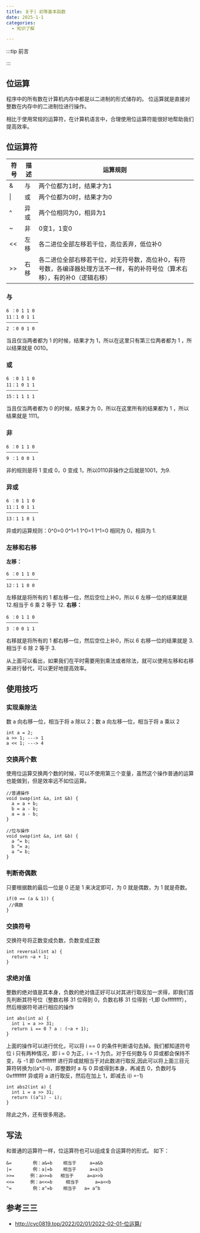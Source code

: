 ```yaml
---
title: 关于| 初等基本函数
date: 2025-1-1
categories: 
  - 知识了解

---
```


:::tip 前言



:::

## 位运算

程序中的所有数在计算机内存中都是以二进制的形式储存的。
位运算就是直接对整数在内存中的二进制位进行操作。

相比于使用常规的运算符，在计算机语言中，合理使用位运算符能很好地帮助我们提高效率。

## 位运算符

| 符号 | 描述 | 运算规则                                                     |
| ---- | ---- | ------------------------------------------------------------ |
| &    | 与   | 两个位都为1时，结果才为1                                     |
| \|   | 或   | 两个位都为0时，结果才为0                                     |
| ^    | 异或 | 两个位相同为0，相异为1                                       |
| ~    | 非   | 0变1，1变0                                                   |
| <<   | 左移 | 各二进位全部左移若干位，高位丢弃，低位补0                    |
| >>   | 右移 | 各二进位全部右移若干位，对无符号数，高位补0，有符号数，各编译器处理方法不一样，有的补符号位（算术右移），有的补0（逻辑右移） |

### 与

```
6 ：0 1 1 0
11：1 0 1 1
————————————
2 ：0 0 1 0
```

当且仅当两者都为 1 的时候，结果才为 1，所以在这里只有第三位两者都为 1 ，所以结果就是 0010。

### 或

```
6 ：0 1 1 0
11：1 0 1 1
————————————
15：1 1 1 1
```

当且仅当两者都为 0 的时候，结果才为 0，所以在这里所有的结果都为 1 ，所以结果就是 1111。

### 非

```
6 ：0 1 1 0
————————————
9 ：1 0 0 1
```

非的规则是将 1 变成 0，0 变成 1，所以0110非操作之后就是1001，为9.

### 异或

```
6 ：0 1 1 0
11：1 0 1 1
————————————
13：1 1 0 1
```

异或的运算规则：0^0=0 0^1=1 1^0=1 1^1=0 相同为 0，相异为 1.

### 左移和右移

**左移：**

```
6 ：0 1 1 0
————————————
12：1 1 0 0
```

左移就是将所有的 1 都左移一位，然后空位上补0，所以 6 左移一位的结果就是 12.相当于 6 乘 2 等于 12.
**右移：**

```
6 ：0 1 1 0
————————————
3 ：0 0 1 1
```

右移就是将所有的 1 都右移一位，然后空位上补0，所以 6 右移一位的结果就是 3.相当于 6 除 2 等于 3.

从上面可以看出，如果我们在平时需要用到乘法或者除法，就可以使用左移和右移来进行替代，可以更好地提高效率。

## 使用技巧

### 实现乘除法

数 a 向右移一位，相当于将 a 除以 2；数 a 向左移一位，相当于将 a 乘以 2

```
int a = 2;
a >> 1; ---> 1
a << 1; ---> 4
```

### 交换两个数

使用位运算交换两个数的时候，可以不使用第三个变量，虽然这个操作普通的运算也能做到，但是效率远不如位运算。

```
//普通操作
void swap(int &a, int &b) {
  a = a + b;
  b = a - b;
  a = a - b;
}

//位与操作
void swap(int &a, int &b) {
  a ^= b;
  b ^= a;
  a ^= b;
}
```

### 判断奇偶数

只要根据数的最后一位是 0 还是 1 来决定即可，为 0 就是偶数，为 1 就是奇数。

```
if(0 == (a & 1)) {
 //偶数
}
```

### 交换符号

交换符号将正数变成负数，负数变成正数

```
int reversal(int a) {
  return ~a + 1;
}
```

### 求绝对值

整数的绝对值是其本身，负数的绝对值正好可以对其进行取反加一求得，即我们首先判断其符号位（整数右移 31 位得到 0，负数右移 31 位得到 -1,即 0xffffffff），然后根据符号进行相应的操作

```
int abs(int a) {
  int i = a >> 31;
  return i == 0 ? a : (~a + 1);
}
```

上面的操作可以进行优化，可以将 i == 0 的条件判断语句去掉。我们都知道符号位 i 只有两种情况，即 i = 0 为正，i = -1 为负。对于任何数与 0 异或都会保持不变，与 -1 即 0xffffffff 进行异或就相当于对此数进行取反,因此可以将上面三目元算符转换为((a^i)-i)，即整数时 a 与 0 异或得到本身，再减去 0，负数时与 0xffffffff 异或将 a 进行取反，然后在加上 1，即减去 i(i =-1)

```
int abs2(int a) {
  int i = a >> 31;
  return ((a^i) - i);
}
```

除此之外，还有很多用途。

## 写法

和普通的运算符一样，位运算符也可以组成复合运算符的形式。
如下：

```
&=        例：a&=b    相当于     a=a&b
|=        例：a|=b    相当于     a=a|b
>>=      例：a>>=b   相当于     a=a>>b
<<=      例：a<<=b     相当于      a=a<<b
^=        例：a^=b    相当于   a= a^b
```





## 参考三三

- http://cyc0819.top/2022/02/01/2022-02-01-位运算/